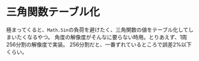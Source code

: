 # 三角関数テーブル化

極まってくると、`Math.Sin`の負荷を避けたく、三角関数の値をテーブル化してしまいたくなるやつ。
角度の解像度がそんなに要らない時用。とりあえず、1周256分割の解像度で実装。
256分割だと、一番ずれているところで誤差2%以下くらい。